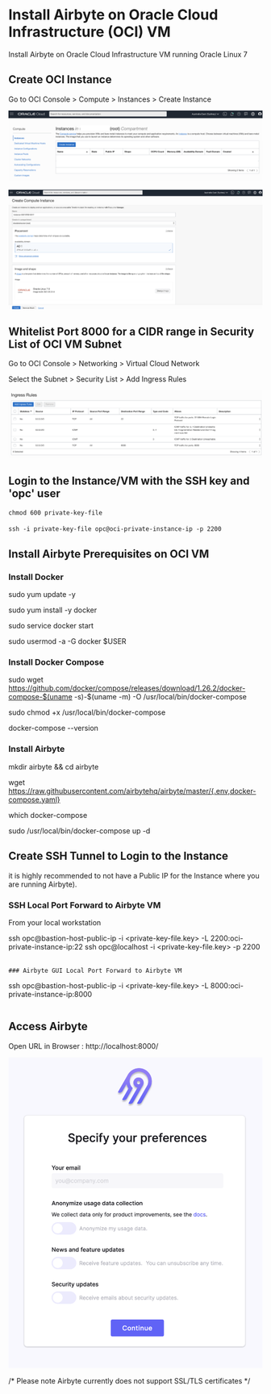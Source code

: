 # Install Airbyte on Oracle Cloud Infrastructure (OCI) VM

Install Airbyte on Oracle Cloud Infrastructure VM running Oracle Linux 7

## Create OCI Instance 
Go to OCI Console > Compute > Instances > Create Instance

![](../.gitbook/assets/OCIScreen1.png)

![](../.gitbook/assets/OCIScreen2.png)


## Whitelist Port 8000 for a CIDR range in Security List of OCI VM Subnet
Go to OCI Console > Networking > Virtual Cloud Network

Select the Subnet > Security List > Add Ingress Rules

![](../.gitbook/assets/OCIScreen3.png)


## Login to the Instance/VM with the SSH key and 'opc' user
```
chmod 600 private-key-file

ssh -i private-key-file opc@oci-private-instance-ip -p 2200
```

## Install Airbyte Prerequisites on OCI VM

### Install Docker

sudo yum update -y

sudo yum install -y docker

sudo service docker start

sudo usermod -a -G docker $USER


### Install Docker Compose

sudo wget https://github.com/docker/compose/releases/download/1.26.2/docker-compose-$(uname -s)-$(uname -m) -O /usr/local/bin/docker-compose

sudo chmod +x /usr/local/bin/docker-compose

docker-compose --version


### Install Airbyte

mkdir airbyte && cd airbyte

wget https://raw.githubusercontent.com/airbytehq/airbyte/master/{.env,docker-compose.yaml}

which docker-compose 

sudo /usr/local/bin/docker-compose up -d



## Create SSH Tunnel to Login to the Instance

it is highly recommended to not have a Public IP for the Instance where you are running Airbyte). 

### SSH Local Port Forward to Airbyte VM

From your local workstation

ssh opc@bastion-host-public-ip -i <private-key-file.key> -L 2200:oci-private-instance-ip:22
ssh opc@localhost -i <private-key-file.key> -p 2200
```

### Airbyte GUI Local Port Forward to Airbyte VM

```
ssh opc@bastion-host-public-ip -i <private-key-file.key> -L 8000:oci-private-instance-ip:8000
```
```

## Access Airbyte

Open URL in Browser :  http://localhost:8000/

![](../.gitbook/assets/OCIScreen4.png)

/* Please note Airbyte currently does not support SSL/TLS certificates */
